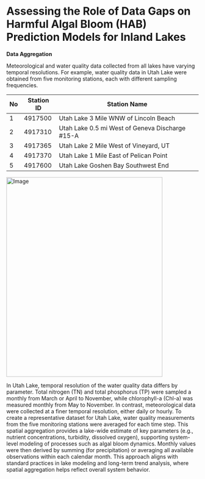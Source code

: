 # Assessing the Role of Data Gaps on Harmful Algal Bloom (HAB) Prediction Models for Inland Lakes

**Data Aggregation**

Meteorological and water quality data collected from all lakes have varying temporal resolutions. For example, water quality data in Utah Lake were obtained from five monitoring stations, each with different sampling frequencies.

| No | Station ID | Station Name |
|--------|--------|--------|
| 1 | 4917500 | Utah Lake 3 Mile WNW of Lincoln Beach |
| 2 | 4917310 | Utah Lake 0.5 mi West of Geneva Discharge #15-A |
| 3 | 4917365 | Utah Lake 2 Mile West of Vineyard, UT |
| 4 | 4917370 | Utah Lake 1 Mile East of Pelican Point |
| 5 | 4917600 | Utah Lake Goshen Bay Southwest End | 

<img width="409" height="524" alt="Image" src="https://github.com/user-attachments/assets/17408166-dbfe-4391-9049-e1d7d18a354d" />
 
In Utah Lake, temporal resolution of the water quality data differs by parameter. Total nitrogen (TN) and total phosphorus (TP) were sampled a monthly from March or April to November, while chlorophyll-a (Chl-a) was measured monthly from May to November. In contrast, meteorological data were collected at a finer temporal resolution, either daily or hourly.
To create a representative dataset for Utah Lake, water quality measurements from the five monitoring stations were averaged for each time step. This spatial aggregation provides a lake-wide estimate of key parameters (e.g., nutrient concentrations, turbidity, dissolved oxygen), supporting system-level modeling of processes such as algal bloom dynamics. Monthly values were then derived by summing (for precipitation) or averaging all available observations within each calendar month. This approach aligns with standard practices in lake modeling and long-term trend analysis, where spatial aggregation helps reflect overall system behavior.
